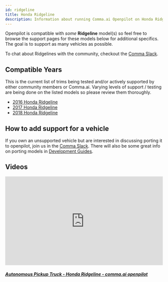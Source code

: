 ```yaml
---
id: ridgeline
title: Honda Ridgeline
description: Information about running Comma.ai Openpilot on Honda Ridgeline vehicles.
---
```


Openpilot is compatible with *some* **Ridgeline** model(s) so feel free to browse the support pages for these models below for additional specifics.
The goal is to support as many vehicles as possible.


To chat about Ridgelines with the community, checkout the  [Comma Slack](https://slack.comma.ai).
      
## Compatible Years

This is the current list of trims being tested and/or actively supported by either community members or Comma.ai.
Varying levels of support / testing are being done on the listed models so please review them thoroughly.

* [2016 Honda Ridgeline](/vehicles/honda/ridgeline/2016-honda-ridgeline/)
* [2017 Honda Ridgeline](/vehicles/honda/ridgeline/2017-honda-ridgeline/)
* [2018 Honda Ridgeline](/vehicles/honda/ridgeline/2018-honda-ridgeline/)

## How to add support for a vehicle

If you own an unsupported vehicle but are interested in discussing porting it to openpilot, join us in the [Comma Slack](https://slack.comma.ai).
There will also be some great info on porting models in [Development Guides](../../development/guides/).


## Videos

<div class="card-deck">
<div class="card">
<div class="card-image">
<div class="embed-responsive embed-responsive-16by9">
<div style="left: 0; width: 100%; height: 0; position: relative; padding-bottom: 56.2493%;"><iframe src="https://www.youtube.com/embed/L2CF0jHyMxY?rel=0&amp;showinfo=0" style="border: 0; top: 0; left: 0; width: 100%; height: 100%; position: absolute;" allowfullscreen scrolling="no"></iframe></div>
</div>
</div>
<div class="card-body">
<h5 class="card-title"><a href="https://www.youtube.com/watch?v&#x3D;L2CF0jHyMxY" target="_blank">Autonomous Pickup Truck - Honda Ridgeline - comma.ai openpilot</a></h5>

</div>
</div>
</div>
      
